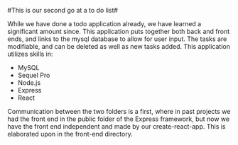#This is our second go at a to do list#

While we have done a todo application already, we have learned a significant amount since. 
This application puts together both back and front ends, and links to the mysql database
to allow for user input. The tasks are modifiable, and can be deleted as well as new tasks
added. This application utilizes skills in:

 - MySQL
 - Sequel Pro
 - Node.js
 - Express
 - React
 
 Communication between the two folders is a first, where in past projects we had the front 
 end in the public folder of the Express framework, but now we have the front end 
 independent and made by our create-react-app. This is elaborated upon in the front-end
 directory.
